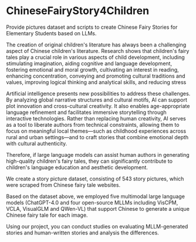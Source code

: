 # ChineseFairyStory4Children
Provide pictures dataset and scripts to create Chinese Fairy Stories for Elementary Students based on LLMs.

The creation of original children's literature has always been a challenging aspect of Chinese children's literature. Research shows that children's fairy tales play a crucial role in various aspects of child development, including stimulating imagination, aiding cognitive and language development, fostering emotional and moral growth, cultivating an interest in reading, enhancing concentration, conveying and promoting cultural traditions and values, improving logical thinking and analytical skills, and reducing stress

Artificial intelligence presents new possibilities to address these challenges. By analyzing global narrative structures and cultural motifs, AI can support plot innovation and cross-cultural creativity. It also enables age-appropriate language refinement and facilitates immersive storytelling through interactive technologies. Rather than replacing human creativity, AI serves as a tool to liberate authors from technical constraints, allowing them to focus on meaningful local themes—such as childhood experiences across rural and urban settings—and to craft stories that combine emotional depth with cultural authenticity.

Therefore, if large language models can assist human authors in generating high-quality children's fairy tales, they can significantly contribute to children's language education and aesthetic development. 

We create a story picture dataset, consisting of 543 story pictures, which were scraped from Chinese fairy tale websites. 

Based on the dataset above, we employed five multimodal large language models (ChatGPT-4.0 and four open-source MLLMs including VisCPM, VCLA, VisualGLM and QWen-VL) that support Chinese to generate a unique Chinese fairy tale for each image. 

Using our project, you can conduct studies on evaluating MLLM-generated stories and human-written stories and analysis the differences.
